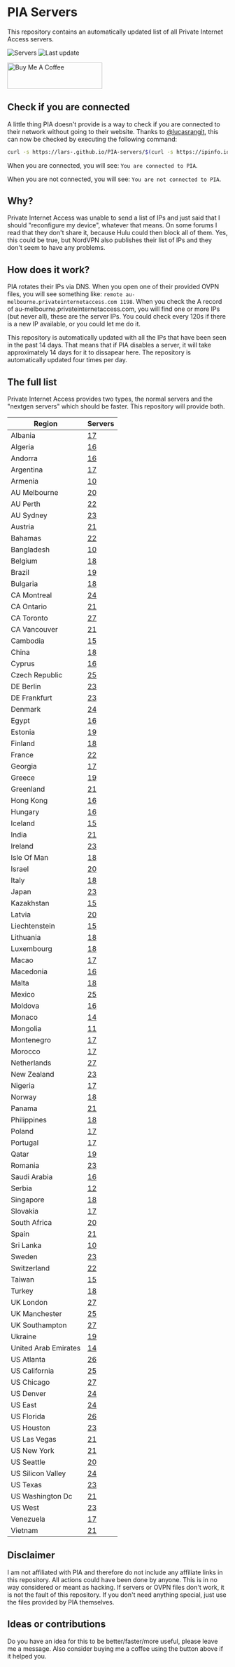 # PIA Servers
This repository contains an automatically updated list of all Private Internet Access servers.

![Servers](https://img.shields.io/badge/servers-1895-brightgreen) ![Last update](https://img.shields.io/badge/last%20update-2023--04--12%2010%3A38%20CET-brightgreen)

<a href="https://www.buymeacoffee.com/Lars-" target="_blank"><img src="https://cdn.buymeacoffee.com/buttons/v2/default-orange.png" alt="Buy Me A Coffee" height="60" style="height: 60px !important;width: 217px !important;" ></a>

## Check if you are connected
A little thing PIA doesn't provide is a way to check if you are connected to their network without going to their website.
Thanks to [@lucasrangit](https://github.com/lucasrangit), this can now be checked by executing the following command:
```bash
curl -s https://lars-.github.io/PIA-servers/$(curl -s https://ipinfo.io/ip)
```

When you are connected, you will see: `You are connected to PIA`.

When you are not connected, you will see: `You are not connected to PIA`.

## Why?
Private Internet Access was unable to send a list of IPs and just said that I should "reconfigure my device", whatever that means.
On some forums I read that they don't share it, because Hulu could then block all of them. Yes, this could be true, but NordVPN also publishes their list of IPs and they don't seem to have any problems.

## How does it work?
PIA rotates their IPs via DNS. When you open one of their provided OVPN files, you will see something like:
`remote au-melbourne.privateinternetaccess.com 1198`. When you check the A record of au-melbourne.privateinternetaccess.com, you will find one or more IPs (but never all), these are the server IPs.
You could check every 120s if there is a new IP available, or you could let me do it.

This repository is automatically updated with all the IPs that have been seen in the past 14 days. That means that if PIA disables a server, it will take approximately 14 days for it to dissapear here.
The repository is automatically updated four times per day.

## The full list
Private Internet Access provides two types, the normal servers and the "nextgen servers" which should be faster. This repository will provide both.

Region | Servers
------ |--------
Albania | [17](https://github.com/Lars-/PIA-servers/tree/master/regions/Albania)
Algeria | [16](https://github.com/Lars-/PIA-servers/tree/master/regions/Algeria)
Andorra | [16](https://github.com/Lars-/PIA-servers/tree/master/regions/Andorra)
Argentina | [17](https://github.com/Lars-/PIA-servers/tree/master/regions/Argentina)
Armenia | [10](https://github.com/Lars-/PIA-servers/tree/master/regions/Armenia)
AU Melbourne | [20](https://github.com/Lars-/PIA-servers/tree/master/regions/AU%20Melbourne)
AU Perth | [22](https://github.com/Lars-/PIA-servers/tree/master/regions/AU%20Perth)
AU Sydney | [23](https://github.com/Lars-/PIA-servers/tree/master/regions/AU%20Sydney)
Austria | [21](https://github.com/Lars-/PIA-servers/tree/master/regions/Austria)
Bahamas | [22](https://github.com/Lars-/PIA-servers/tree/master/regions/Bahamas)
Bangladesh | [10](https://github.com/Lars-/PIA-servers/tree/master/regions/Bangladesh)
Belgium | [18](https://github.com/Lars-/PIA-servers/tree/master/regions/Belgium)
Brazil | [19](https://github.com/Lars-/PIA-servers/tree/master/regions/Brazil)
Bulgaria | [18](https://github.com/Lars-/PIA-servers/tree/master/regions/Bulgaria)
CA Montreal | [24](https://github.com/Lars-/PIA-servers/tree/master/regions/CA%20Montreal)
CA Ontario | [21](https://github.com/Lars-/PIA-servers/tree/master/regions/CA%20Ontario)
CA Toronto | [27](https://github.com/Lars-/PIA-servers/tree/master/regions/CA%20Toronto)
CA Vancouver | [21](https://github.com/Lars-/PIA-servers/tree/master/regions/CA%20Vancouver)
Cambodia | [15](https://github.com/Lars-/PIA-servers/tree/master/regions/Cambodia)
China | [18](https://github.com/Lars-/PIA-servers/tree/master/regions/China)
Cyprus | [16](https://github.com/Lars-/PIA-servers/tree/master/regions/Cyprus)
Czech Republic | [25](https://github.com/Lars-/PIA-servers/tree/master/regions/Czech%20Republic)
DE Berlin | [23](https://github.com/Lars-/PIA-servers/tree/master/regions/DE%20Berlin)
DE Frankfurt | [23](https://github.com/Lars-/PIA-servers/tree/master/regions/DE%20Frankfurt)
Denmark | [24](https://github.com/Lars-/PIA-servers/tree/master/regions/Denmark)
Egypt | [16](https://github.com/Lars-/PIA-servers/tree/master/regions/Egypt)
Estonia | [19](https://github.com/Lars-/PIA-servers/tree/master/regions/Estonia)
Finland | [18](https://github.com/Lars-/PIA-servers/tree/master/regions/Finland)
France | [22](https://github.com/Lars-/PIA-servers/tree/master/regions/France)
Georgia | [17](https://github.com/Lars-/PIA-servers/tree/master/regions/Georgia)
Greece | [19](https://github.com/Lars-/PIA-servers/tree/master/regions/Greece)
Greenland | [21](https://github.com/Lars-/PIA-servers/tree/master/regions/Greenland)
Hong Kong | [16](https://github.com/Lars-/PIA-servers/tree/master/regions/Hong%20Kong)
Hungary | [16](https://github.com/Lars-/PIA-servers/tree/master/regions/Hungary)
Iceland | [15](https://github.com/Lars-/PIA-servers/tree/master/regions/Iceland)
India | [21](https://github.com/Lars-/PIA-servers/tree/master/regions/India)
Ireland | [23](https://github.com/Lars-/PIA-servers/tree/master/regions/Ireland)
Isle Of Man | [18](https://github.com/Lars-/PIA-servers/tree/master/regions/Isle%20Of%20Man)
Israel | [20](https://github.com/Lars-/PIA-servers/tree/master/regions/Israel)
Italy | [18](https://github.com/Lars-/PIA-servers/tree/master/regions/Italy)
Japan | [23](https://github.com/Lars-/PIA-servers/tree/master/regions/Japan)
Kazakhstan | [15](https://github.com/Lars-/PIA-servers/tree/master/regions/Kazakhstan)
Latvia | [20](https://github.com/Lars-/PIA-servers/tree/master/regions/Latvia)
Liechtenstein | [15](https://github.com/Lars-/PIA-servers/tree/master/regions/Liechtenstein)
Lithuania | [18](https://github.com/Lars-/PIA-servers/tree/master/regions/Lithuania)
Luxembourg | [18](https://github.com/Lars-/PIA-servers/tree/master/regions/Luxembourg)
Macao | [17](https://github.com/Lars-/PIA-servers/tree/master/regions/Macao)
Macedonia | [16](https://github.com/Lars-/PIA-servers/tree/master/regions/Macedonia)
Malta | [18](https://github.com/Lars-/PIA-servers/tree/master/regions/Malta)
Mexico | [25](https://github.com/Lars-/PIA-servers/tree/master/regions/Mexico)
Moldova | [16](https://github.com/Lars-/PIA-servers/tree/master/regions/Moldova)
Monaco | [14](https://github.com/Lars-/PIA-servers/tree/master/regions/Monaco)
Mongolia | [11](https://github.com/Lars-/PIA-servers/tree/master/regions/Mongolia)
Montenegro | [17](https://github.com/Lars-/PIA-servers/tree/master/regions/Montenegro)
Morocco | [17](https://github.com/Lars-/PIA-servers/tree/master/regions/Morocco)
Netherlands | [27](https://github.com/Lars-/PIA-servers/tree/master/regions/Netherlands)
New Zealand | [23](https://github.com/Lars-/PIA-servers/tree/master/regions/New%20Zealand)
Nigeria | [17](https://github.com/Lars-/PIA-servers/tree/master/regions/Nigeria)
Norway | [18](https://github.com/Lars-/PIA-servers/tree/master/regions/Norway)
Panama | [21](https://github.com/Lars-/PIA-servers/tree/master/regions/Panama)
Philippines | [18](https://github.com/Lars-/PIA-servers/tree/master/regions/Philippines)
Poland | [17](https://github.com/Lars-/PIA-servers/tree/master/regions/Poland)
Portugal | [17](https://github.com/Lars-/PIA-servers/tree/master/regions/Portugal)
Qatar | [19](https://github.com/Lars-/PIA-servers/tree/master/regions/Qatar)
Romania | [23](https://github.com/Lars-/PIA-servers/tree/master/regions/Romania)
Saudi Arabia | [16](https://github.com/Lars-/PIA-servers/tree/master/regions/Saudi%20Arabia)
Serbia | [12](https://github.com/Lars-/PIA-servers/tree/master/regions/Serbia)
Singapore | [18](https://github.com/Lars-/PIA-servers/tree/master/regions/Singapore)
Slovakia | [17](https://github.com/Lars-/PIA-servers/tree/master/regions/Slovakia)
South Africa | [20](https://github.com/Lars-/PIA-servers/tree/master/regions/South%20Africa)
Spain | [21](https://github.com/Lars-/PIA-servers/tree/master/regions/Spain)
Sri Lanka | [10](https://github.com/Lars-/PIA-servers/tree/master/regions/Sri%20Lanka)
Sweden | [23](https://github.com/Lars-/PIA-servers/tree/master/regions/Sweden)
Switzerland | [22](https://github.com/Lars-/PIA-servers/tree/master/regions/Switzerland)
Taiwan | [15](https://github.com/Lars-/PIA-servers/tree/master/regions/Taiwan)
Turkey | [18](https://github.com/Lars-/PIA-servers/tree/master/regions/Turkey)
UK London | [27](https://github.com/Lars-/PIA-servers/tree/master/regions/UK%20London)
UK Manchester | [25](https://github.com/Lars-/PIA-servers/tree/master/regions/UK%20Manchester)
UK Southampton | [27](https://github.com/Lars-/PIA-servers/tree/master/regions/UK%20Southampton)
Ukraine | [19](https://github.com/Lars-/PIA-servers/tree/master/regions/Ukraine)
United Arab Emirates | [14](https://github.com/Lars-/PIA-servers/tree/master/regions/United%20Arab%20Emirates)
US Atlanta | [26](https://github.com/Lars-/PIA-servers/tree/master/regions/US%20Atlanta)
US California | [25](https://github.com/Lars-/PIA-servers/tree/master/regions/US%20California)
US Chicago | [27](https://github.com/Lars-/PIA-servers/tree/master/regions/US%20Chicago)
US Denver | [24](https://github.com/Lars-/PIA-servers/tree/master/regions/US%20Denver)
US East | [24](https://github.com/Lars-/PIA-servers/tree/master/regions/US%20East)
US Florida | [26](https://github.com/Lars-/PIA-servers/tree/master/regions/US%20Florida)
US Houston | [23](https://github.com/Lars-/PIA-servers/tree/master/regions/US%20Houston)
US Las Vegas | [21](https://github.com/Lars-/PIA-servers/tree/master/regions/US%20Las%20Vegas)
US New York | [21](https://github.com/Lars-/PIA-servers/tree/master/regions/US%20New%20York)
US Seattle | [20](https://github.com/Lars-/PIA-servers/tree/master/regions/US%20Seattle)
US Silicon Valley | [24](https://github.com/Lars-/PIA-servers/tree/master/regions/US%20Silicon%20Valley)
US Texas | [23](https://github.com/Lars-/PIA-servers/tree/master/regions/US%20Texas)
US Washington Dc | [21](https://github.com/Lars-/PIA-servers/tree/master/regions/US%20Washington%20Dc)
US West | [23](https://github.com/Lars-/PIA-servers/tree/master/regions/US%20West)
Venezuela | [17](https://github.com/Lars-/PIA-servers/tree/master/regions/Venezuela)
Vietnam | [21](https://github.com/Lars-/PIA-servers/tree/master/regions/Vietnam)


## Disclaimer
I am not affiliated with PIA and therefore do not include any affiliate links in this repository.
All actions could have been done by anyone. This is in no way considered or meant as hacking.
If servers or OVPN files don't work, it is not the fault of this repository. If you don't need anything special, just use the files provided by PIA themselves.

## Ideas or contributions
Do you have an idea for this to be better/faster/more useful, please leave me a message. Also consider buying me a coffee using the button above if it helped you.
